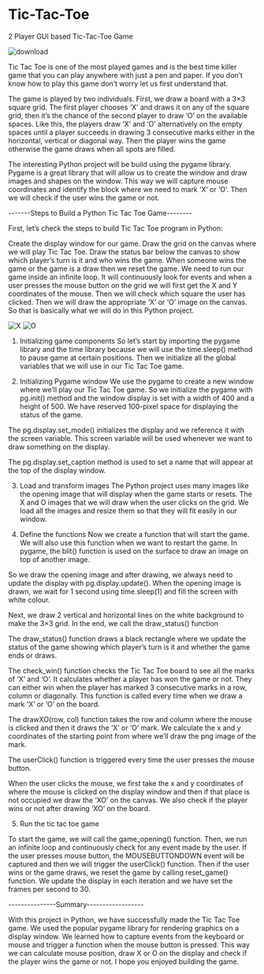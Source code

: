 # Tic-Tac-Toe
2 Player GUI based Tic-Tac-Toe Game 

![download](https://user-images.githubusercontent.com/79473081/120362786-15b21580-c329-11eb-9e87-dded7934644c.png)



Tic Tac Toe is one of the most played games and is the best time killer game that you can play anywhere with just a pen and paper. If you don’t know how to play this game don’t worry let us first understand that.

The game is played by two individuals. First, we draw a board with a 3×3 square grid. The first player chooses ‘X’ and draws it on any of the square grid, then it’s the chance of the second player to draw ‘O’ on the available spaces. Like this, the players draw ‘X’ and ‘O’ alternatively on the empty spaces until a player succeeds in drawing 3 consecutive marks either in the horizontal, vertical or diagonal way. Then the player wins the game otherwise the game draws when all spots are filled.


The interesting Python project will be build using the pygame library. Pygame is a great library that will allow us to create the window and draw images and shapes on the window. This way we will capture mouse coordinates and identify the block where we need to mark ‘X’ or ‘O’. Then we will check if the user wins the game or not.

-------Steps to Build a Python Tic Tac Toe Game--------

First, let’s check the steps to build Tic Tac Toe program in Python:

Create the display window for our game.
Draw the grid on the canvas where we will play Tic Tac Toe.
Draw the status bar below the canvas to show which player’s turn is it and who wins the game.
When someone wins the game or the game is a draw then we reset the game.
We need to run our game inside an infinite loop. It will continuously look for events and when a user presses the mouse button on the grid we will first get the X and Y coordinates of the mouse. Then we will check which square the user has clicked. Then we will draw the appropriate ‘X’ or ‘O’ image on the canvas. So that is basically what we will do in this Python project.

![X](https://user-images.githubusercontent.com/79473081/120362389-a3413580-c328-11eb-9f94-6636ba3cb1cc.png)
![O](https://user-images.githubusercontent.com/79473081/120362397-a6d4bc80-c328-11eb-922b-18017e2de92a.png)

1. Initializing game components
So let’s start by importing the pygame library and the time library because we will use the time.sleep() method to pause game at certain positions. Then we initialize all the global variables that we will use in our Tic Tac Toe game.

2. Initializing Pygame window
We use the pygame to create a new window where we’ll play our Tic Tac Toe game. So we initialize the pygame with pg.init() method and the window display is set with a width of 400 and a height of 500. We have reserved 100-pixel space for displaying the status of the game.

The pg.display.set_mode() initializes the display and we reference it with the screen variable. This screen variable will be used whenever we want to draw something on the display.

The pg.display.set_caption method is used to set a name that will appear at the top of the display window.

3. Load and transform images
The Python project uses many images like the opening image that will display when the game starts or resets. The X and O images that we will draw when the user clicks on the grid. We load all the images and resize them so that they will fit easily in our window.

4. Define the functions
Now we create a function that will start the game. We will also use this function when we want to restart the game. In pygame, the blit() function is used on the surface to draw an image on top of another image.

So we draw the opening image and after drawing, we always need to update the display with pg.display.update(). When the opening image is drawn, we wait for 1 second using time.sleep(1) and fill the screen with white colour.

Next, we draw 2 vertical and horizontal lines on the white background to make the 3×3 grid. In the end, we call the draw_status() function

The draw_status() function draws a black rectangle where we update the status of the game showing which player’s turn is it and whether the game ends or draws.

The check_win() function checks the Tic Tac Toe board to see all the marks of ‘X’ and ‘O’. It calculates whether a player has won the game or not. They can either win when the player has marked 3 consecutive marks in a row, column or diagonally. This function is called every time when we draw a mark ‘X’ or ‘O’ on the board.

The drawXO(row, col) function takes the row and column where the mouse is clicked and then it draws the ‘X’ or ‘O’ mark. We calculate the x and y coordinates of the starting point from where we’ll draw the png image of the mark.

The userClick() function is triggered every time the user presses the mouse button.

When the user clicks the mouse, we first take the x and y coordinates of where the mouse is clicked on the display window and then if that place is not occupied we draw the ‘XO’ on the canvas. We also check if the player wins or not after drawing ‘XO’ on the board.

5. Run the tic tac toe game

To start the game, we will call the game_opening() function. Then, we run an infinite loop and continuously check for any event made by the user. If the user presses mouse button, the MOUSEBUTTONDOWN event will be captured and then we will trigger the userClick() function. Then if the user wins or the game draws, we reset the game by calling reset_game() function. We update the display in each iteration and we have set the frames per second to 30.


---------------Summary------------------

With this project in Python, we have successfully made the Tic Tac Toe game. We used the popular pygame library for rendering graphics on a display window. We learned how to capture events from the keyboard or mouse and trigger a function when the mouse button is pressed. This way we can calculate mouse position, draw X or O on the display and check if the player wins the game or not. I hope you enjoyed building the game.
